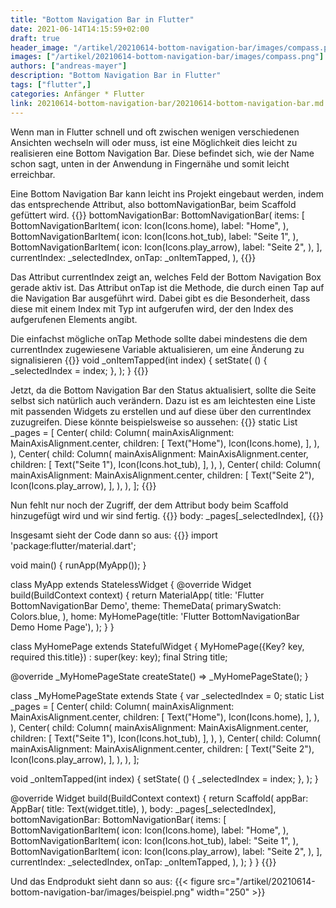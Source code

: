 ```yaml
---
title: "Bottom Navigation Bar in Flutter"
date: 2021-06-14T14:15:59+02:00
draft: true
header_image: "/artikel/20210614-bottom-navigation-bar/images/compass.png"
images: ["/artikel/20210614-bottom-navigation-bar/images/compass.png"]
authors: ["andreas-mayer"]
description: "Bottom Navigation Bar in Flutter"
tags: ["flutter",]
categories: Anfänger * Flutter
link: 20210614-bottom-navigation-bar/20210614-bottom-navigation-bar.md
---
```


Wenn man in Flutter schnell und oft zwischen wenigen verschiedenen Ansichten wechseln will oder muss, ist eine Möglichkeit dies leicht zu realisieren eine Bottom Navigation Bar. Diese befindet sich, wie der Name schon sagt, unten in der Anwendung in Fingernähe und somit leicht erreichbar.

Eine Bottom Navigation Bar kann leicht ins Projekt eingebaut werden, indem das entsprechende Attribut, also bottomNavigationBar, beim Scaffold gefüttert wird.
{{<highlight dart>}}
bottomNavigationBar: BottomNavigationBar(
items: [
    BottomNavigationBarItem(
    icon: Icon(Icons.home),
    label: "Home",
    ),
    BottomNavigationBarItem(
    icon: Icon(Icons.hot_tub),
    label: "Seite 1",
    ),
    BottomNavigationBarItem(
    icon: Icon(Icons.play_arrow),
    label: "Seite 2",
    ),
],
currentIndex: _selectedIndex,
onTap: _onItemTapped,
), 
{{</highlight>}}

Das Attribut currentIndex zeigt an, welches Feld der Bottom Navigation Box gerade aktiv ist. 
Das Attribut onTap ist die Methode, die durch einen Tap auf die Navigation Bar ausgeführt wird. Dabei gibt es die Besonderheit, dass diese mit einem Index mit Typ int aufgerufen wird, der den Index des aufgerufenen Elements angibt.

Die einfachst mögliche onTap Methode sollte dabei mindestens die dem currentIndex zugewiesene Variable aktualisieren, um eine Änderung zu signalisieren
{{<highlight dart>}}
void _onItemTapped(int index) {
    setState(
        () {
        _selectedIndex = index;
        },
    );
}
{{</highlight>}}

Jetzt, da die Bottom Navigation Bar den Status aktualisiert, sollte die Seite selbst sich natürlich auch verändern. Dazu ist es am leichtesten eine Liste mit passenden Widgets zu erstellen und auf diese über den currentIndex zuzugreifen. Diese könnte beispielsweise so aussehen:
{{<highlight dart>}}
static List<Widget> _pages = <Widget>[
    Center(
      child: Column(
        mainAxisAlignment: MainAxisAlignment.center,
        children: [
          Text("Home"),
          Icon(Icons.home),
        ],
      ),
    ),
    Center(
      child: Column(
        mainAxisAlignment: MainAxisAlignment.center,
        children: [
          Text("Seite 1"),
          Icon(Icons.hot_tub),
        ],
      ),
    ),
    Center(
      child: Column(
        mainAxisAlignment: MainAxisAlignment.center,
        children: [
          Text("Seite 2"),
          Icon(Icons.play_arrow),
        ],
      ),
    ),
  ];
{{</highlight>}}

Nun fehlt nur noch der Zugriff, der dem Attribut body beim Scaffold hinzugefügt wird und wir sind fertig.
{{<highlight dart>}}
body: _pages[_selectedIndex],
{{</highlight>}}

Insgesamt sieht der Code dann so aus:
{{<highlight dart>}}
import 'package:flutter/material.dart';

void main() {
  runApp(MyApp());
}

class MyApp extends StatelessWidget {
  @override
  Widget build(BuildContext context) {
    return MaterialApp(
      title: 'Flutter BottomNavigationBar Demo',
      theme: ThemeData(
        primarySwatch: Colors.blue,
      ),
      home: MyHomePage(title: 'Flutter BottomNavigationBar Demo Home Page'),
    );
  }
}

class MyHomePage extends StatefulWidget {
  MyHomePage({Key? key, required this.title}) : super(key: key);
  final String title;

  @override
  _MyHomePageState createState() => _MyHomePageState();
}

class _MyHomePageState extends State<MyHomePage> {
  var _selectedIndex = 0;
  static List<Widget> _pages = <Widget>[
    Center(
      child: Column(
        mainAxisAlignment: MainAxisAlignment.center,
        children: [
          Text("Home"),
          Icon(Icons.home),
        ],
      ),
    ),
    Center(
      child: Column(
        mainAxisAlignment: MainAxisAlignment.center,
        children: [
          Text("Seite 1"),
          Icon(Icons.hot_tub),
        ],
      ),
    ),
    Center(
      child: Column(
        mainAxisAlignment: MainAxisAlignment.center,
        children: [
          Text("Seite 2"),
          Icon(Icons.play_arrow),
        ],
      ),
    ),
  ];

  void _onItemTapped(int index) {
    setState(
      () {
        _selectedIndex = index;
      },
    );
  }

  @override
  Widget build(BuildContext context) {
    return Scaffold(
      appBar: AppBar(
        title: Text(widget.title),
      ),
      body: _pages[_selectedIndex],
      bottomNavigationBar: BottomNavigationBar(
        items: [
          BottomNavigationBarItem(
            icon: Icon(Icons.home),
            label: "Home",
          ),
          BottomNavigationBarItem(
            icon: Icon(Icons.hot_tub),
            label: "Seite 1",
          ),
          BottomNavigationBarItem(
            icon: Icon(Icons.play_arrow),
            label: "Seite 2",
          ),
        ],
        currentIndex: _selectedIndex,
        onTap: _onItemTapped,
      ),
    );
  }
}
{{</highlight>}}

Und das Endprodukt sieht dann so aus:
{{< figure src="/artikel/20210614-bottom-navigation-bar/images/beispiel.png" width="250" >}}



